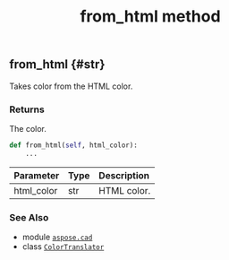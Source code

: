 ﻿---
title: from_html method
second_title: Aspose.CAD for Python via .NET API References
description: 
type: docs
weight: 20
url: /python-net/aspose.cad/colortranslator/from_html/
is_root: false
---

## from_html {#str}

Takes color from the HTML color.


### Returns 


The color.


```python
def from_html(self, html_color):
    ...
```


| Parameter | Type | Description |
| :- | :- | :- |
| html_color | str | HTML color. |



### See Also
* module [`aspose.cad`](../../)
* class [`ColorTranslator`](/cad/python-net/aspose.cad/colortranslator)
